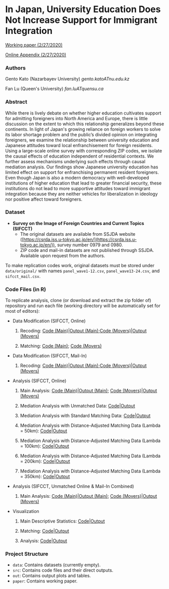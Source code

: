 # In Japan, University Education Does Not Increase  Support for Immigrant Integration

[Working paper (2/27/2020)](paper/Kato2021inja_v5.0_020721.pdf)

[Online Appendix (2/27/2020)](paper/Kato2021inja_v5.0_020721_appendix.pdf)

<!-- [Presentation Slides (9/12/2020)](paper/Kato2020caun_v4.1_slides_apsa_handout_091220.pdf) -->

### Authors 

Gento Kato (Nazarbayev University) *gento.katoATnu.edu.kz*

Fan Lu (Queen's University) *fan.luATquensu.ca*

### Abstract
While there is lively debate on whether higher education cultivates support for admitting foreigners into North America and Europe, there is little discussion on the extent to which this relationship generalizes beyond these continents. In light of Japan's growing reliance on foreign workers to solve its labor shortage problem and the public’s divided opinion on integrating foreigners, we examine the relationship between university education and Japanese attitudes toward local enfranchisement for foreign residents. Using a large-scale online survey with corresponding ZIP codes, we isolate the causal effects of education independent of residential contexts. We further assess mechanisms underlying such effects through causal mediation analysis. Our findings show Japanese university education has limited effect on support for enfranchising permanent resident foreigners. Even though Japan is also a modern democracy with well-developed institutions of higher education that lead to greater financial security, these institutions do not lead to more supportive attitudes toward immigrant integration because they are neither vehicles for liberalization in ideology nor positive affect toward foreigners.

### Dataset

* **Survey on the Image of Foreign Countries and Current Topics (SIFCCT)**
    * The original datasets are available from SSJDA website ([https://csrda.iss.u-tokyo.ac.jp/en/](https://csrda.iss.u-tokyo.ac.jp/en/)), survey number 0979 and 0980.
    * ZIP code and mail-in datasets are not published through SSJDA. Available upon request from the authors.

To make replication codes work, original datasets must be stored under <code>data/original/</code> with names <code>panel_wave1-12.csv</code>,  <code>panel_wave13-24.csv</code>, and <code>sifcct_mail.csv</code>.

### Code Files (in R)

To replicate analysis, clone (or download and extract the zip folder of) repository and run each file (working directory will be automatically set for most of editors):

* Data Modification (SIFCCT, Online)

    1. Recoding: [Code (Main)](data_sifcct_1_recode_v5.R)|[Output (Main)](data_sifcct_1_recode_v5.md);[Code (Movers)](data_sifcct_1x_recode_v5.R)|[Output (Movers)](data_sifcct_1x_recode_v5.md) 

    2. Matching: [Code (Main)](data_sifcct_2_matching_all_v5.R); [Code (Movers)](data_sifcct_3_matching_moved_v5.R)

* Data Modification (SIFCCT, Mail-In)

    1. Recoding: [Code (Main)](data_mail_1_recode_v5.R)|[Output (Main)](data_mail_1_recode_v5.md);[Code (Movers)](data_mail_1x_recode_v5.R)|[Output (Movers)](data_mail_1x_recode_v5.md)

* Analysis (SIFCCT, Online)
    
    1. Main Analysis: [Code (Main)](src/analysis_2_matched_v5.R)|[Output (Main)](src/analysis_2_matched_v5.md); [Code (Movers)](src/analysis_2x_matched_v5.R)|[Output (Movers)](src/analysis_2x_matched_v5.md)

    2. Mediation Analysis with Unmatched Data: [Code](src/analysis_3_mediation_unmatched_v5.R)|[Output](src/analysis_3_mediation_unmatched_v5.md) 

    3. Mediation Analysis with Standard Matching Data: [Code](src/analysis_4_mediation_matchednoL_v5.R)|[Output](src/analysis_4_mediation_matchednoL_v5.md) 

    4. Mediation Analysis with Distance-Adjusted Matching Data (Lambda = 50km): [Code](src/analysis_5_mediation_matchedL50_v5.R)|[Output](src/analysis_5_mediation_matchedL50_v5.md) 

    5. Mediation Analysis with Distance-Adjusted Matching Data (Lambda = 100km): [Code](src/analysis_6_mediation_matchedL100_v5.R)|[Output](src/analysis_6_mediation_matchedL100_v5.md) 

    6. Mediation Analysis with Distance-Adjusted Matching Data (Lambda = 200km): [Code](src/analysis_7_mediation_matchedL200_v5.R)|[Output](src/analysis_7_mediation_matchedL200_v5.md) 
    
    7. Mediation Analysis with Distance-Adjusted Matching Data (Lambda = 350km): [Code](src/analysis_8_mediation_matchedL350_v5.R)|[Output](src/analysis_8_mediation_matchedL350_v5.md) 

* Analysis (SIFCCT, Unmatched Online & Mail-In Combined)

    1. Main Analysis: [Code (Main)](src/analysis_1_original_mail_v5.R)|[Output (Main)](src/analysis_1_original_mail_v5.md); [Code (Movers)](src/analysis_1x_original_mail_v5.R)|[Output (Movers)](src/analysis_1x_original_mail_v5.md)


* Visualization 

    1. Main Descriptive Statistics: [Code](src/visualization_1_descriptive_v5.R)|[Output](src/visualization_1_descriptive_v5.md)

    2. Matching: [Code](src/visualization_2_matching_v5.R)|[Output](src/visualization_2_matching_v5.md)

    3. Analysis: [Code](src/visualization_3_analysis_v5.R)|[Output](src/visualization_3_analysis_v5.md)

### Project Structure

* <code>data</code>: Contains datasets (currently empty).
* <code>src</code>: Contains code files and their direct outputs.
* <code>out</code>: Contains output plots and tables.
* <code>paper</code>: Contains working paper.

